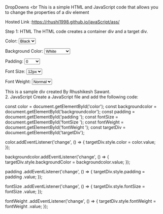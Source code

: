 DropDowns
<br
This is a simple HTML and JavaScript code that allows you to change the properties of a div element

Hosted Link :https://rhushi1998.github.io/javaScript/ass/

Step 1: HTML
The HTML code creates a container div and a target div.

<div class="container">
  <label for="color">Color:</label>
  <select id="color">
    <option value="black">Black</option>
    <option value="red">Red</option>
    <option value="blue">Blue</option>
    <!-- Add more color options as needed -->
  </select>
  
  <label for="backgroundcolor">Background Color:</label>
  <select id="backgroundcolor">
    <option value="white">White</option>
    <option value="lightgray">Light Gray</option>
    <option value="lightblue">Light Blue</option>
    <!-- Add more background color options as needed -->
  </select>

  <label for="padding ">Padding:</label>
  <select id="padding ">
    <option value="0">0</option>
    <option value="10px">10px</option>
    <option value="20px">20px</option>
    <!-- Add more padding options as needed -->
  </select>

  <label for="fontSize ">Font Size:</label>
  <select id="fontSize ">
    <option value="12px">12px</option>
    <option value="16px">16px</option>
    <option value="20px">20px</option>
    <!-- Add more font size options as needed -->
  </select>

  <label for="fontWeight ">Font Weight:</label>
  <select id="fontWeight ">
    <option value="normal">Normal</option>
    <option value="bold">Bold</option>
    <!-- Add more font weight options as needed -->
  </select>
</div>

<div id="targetDiv">This is a sample div created By Rhushikesh Sawant.</div>
2. JavaScript
Create a JavaScript file and add the following code:

const color = document.getElementById('color');
const backgroundcolor = document.getElementById('backgroundcolor');
const padding  = document.getElementById('padding ');
const fontSize  = document.getElementById('fontSize ');
const fontWeight  = document.getElementById('fontWeight ');
const targetDiv = document.getElementById('targetDiv');

color.addEventListener('change', () => {
  targetDiv.style.color = color.value;
});

backgroundcolor.addEventListener('change', () => {
  targetDiv.style.backgroundColor = backgroundcolor.value;
});

padding .addEventListener('change', () => {
  targetDiv.style.padding = padding .value;
});

fontSize .addEventListener('change', () => {
  targetDiv.style.fontSize = fontSize .value;
});

fontWeight .addEventListener('change', () => {
  targetDiv.style.fontWeight = fontWeight .value;
});
